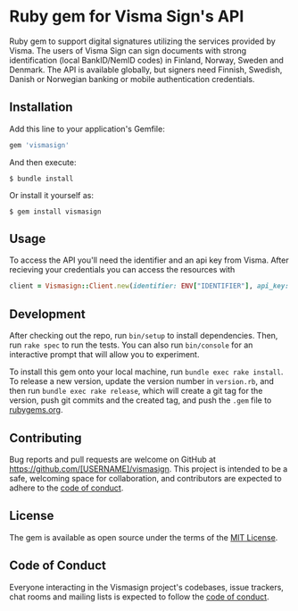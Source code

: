 # Ruby gem for Visma Sign's API

Ruby gem to support digital signatures utilizing the services provided by Visma. The users of Visma Sign can sign documents with strong identification (local BankID/NemID codes) in Finland, Norway, Sweden and Denmark. The API is available globally, but signers need Finnish, Swedish, Danish or Norwegian banking or mobile authentication credentials.

## Installation

Add this line to your application's Gemfile:

```ruby
gem 'vismasign'
```

And then execute:

    $ bundle install

Or install it yourself as:

    $ gem install vismasign

## Usage

To access the API you'll need the identifier and an api key from Visma. After recieving your credentials you can access the resources with

```ruby
client = Vismasign::Client.new(identifier: ENV["IDENTIFIER"], api_key: ENV["API_KEY"])
```

## Development

After checking out the repo, run `bin/setup` to install dependencies. Then, run `rake spec` to run the tests. You can also run `bin/console` for an interactive prompt that will allow you to experiment.

To install this gem onto your local machine, run `bundle exec rake install`. To release a new version, update the version number in `version.rb`, and then run `bundle exec rake release`, which will create a git tag for the version, push git commits and the created tag, and push the `.gem` file to [rubygems.org](https://rubygems.org).

## Contributing

Bug reports and pull requests are welcome on GitHub at https://github.com/[USERNAME]/vismasign. This project is intended to be a safe, welcoming space for collaboration, and contributors are expected to adhere to the [code of conduct](https://github.com/[USERNAME]/vismasign/blob/master/CODE_OF_CONDUCT.md).

## License

The gem is available as open source under the terms of the [MIT License](https://opensource.org/licenses/MIT).

## Code of Conduct

Everyone interacting in the Vismasign project's codebases, issue trackers, chat rooms and mailing lists is expected to follow the [code of conduct](https://github.com/[USERNAME]/vismasign/blob/master/CODE_OF_CONDUCT.md).

